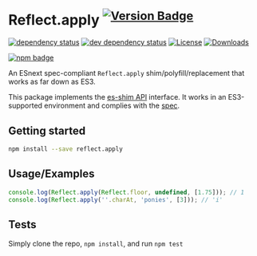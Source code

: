 # Reflect.apply <sup>[![Version Badge][npm-version-svg]][package-url]</sup>

[![dependency status][deps-svg]][deps-url]
[![dev dependency status][dev-deps-svg]][dev-deps-url]
[![License][license-image]][license-url]
[![Downloads][downloads-image]][downloads-url]

[![npm badge][npm-badge-png]][package-url]

An ESnext spec-compliant `Reflect.apply` shim/polyfill/replacement that works as far down as ES3.

This package implements the [es-shim API](https://github.com/es-shims/api) interface. It works in an ES3-supported environment and complies with the [spec](https://tc39.es/ecma262/#sec-map-objects).

## Getting started

```sh
npm install --save reflect.apply
```

## Usage/Examples

```js
console.log(Reflect.apply(Reflect.floor, undefined, [1.75])); // 1
console.log(Reflect.apply(''.charAt, 'ponies', [3])); // 'i'
```

## Tests
Simply clone the repo, `npm install`, and run `npm test`

[package-url]: https://npmjs.org/package/reflect.apply
[npm-version-svg]: https://versionbadg.es/es-shims/Reflect.apply.svg
[deps-svg]: https://david-dm.org/es-shims/Reflect.apply.svg
[deps-url]: https://david-dm.org/es-shims/Reflect.apply
[dev-deps-svg]: https://david-dm.org/es-shims/Reflect.apply/dev-status.svg
[dev-deps-url]: https://david-dm.org/es-shims/Reflect.apply#info=devDependencies
[npm-badge-png]: https://nodei.co/npm/reflect.apply.png?downloads=true&stars=true
[license-image]: https://img.shields.io/npm/l/reflect.apply.svg
[license-url]: LICENSE
[downloads-image]: https://img.shields.io/npm/dm/reflect.apply.svg
[downloads-url]: https://npm-stat.com/charts.html?package=reflect.apply
